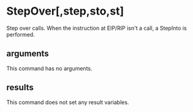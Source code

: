 # StepOver[,step,sto,st]
Step over calls. When the instruction at EIP/RIP isn't a call, a StepInto is performed.

## arguments
This command has no arguments.

## results
This command does not set any result variables.

